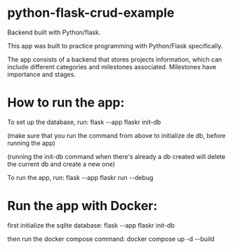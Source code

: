 # python-flask-crud-example

Backend built with Python/flask.

This app was built to practice programming with Python/Flask specifically.

The app consists of a backend that stores projects information, which can include different categories and milestones associated. Milestones have importance and stages.

# How to run the app:

To set up the database, run: flask --app flaskr init-db

(make sure that you run the command from above to initialize de db, before running the app)

(running the init-db command when there's already a db created will delete the current db and create a new one)

To run the app, run: flask --app flaskr run --debug


# Run the app with Docker:

first initialize the sqlite database: flask --app flaskr init-db

then run the docker compose command: docker compose up -d --build



